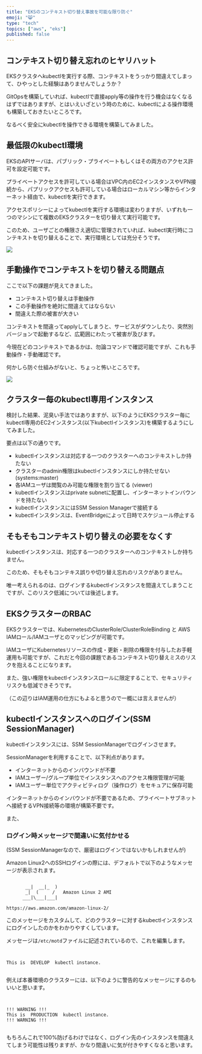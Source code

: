 ```yaml
---
title: "EKSのコンテキスト切り替え事故を可能な限り防ぐ"
emoji: "😸"
type: "tech"
topics: ["aws", "eks"]
published: false
---
```


## コンテキスト切り替え忘れのヒヤリハット
EKSクラスタへkubectlを実行する際、コンテキストをうっかり間違えてしまって、ひやっとした経験はありませんでしょうか？

GitOpsを構築していれば、kubectlで直接apply等の操作を行う機会はなくなるはずではありますが、とはいえいざという時のために、kubectlによる操作環境も構築しておきたいところです。

なるべく安全にkubectlを操作できる環境を構築してみました。

## 最低限のkubectl環境

EKSのAPIサーバは、パブリック・プライベートもしくはその両方のアクセス許可を設定可能です。

プライベートアクセスを許可している場合はVPC内のEC2インスタンスやVPN接続から、パプリックアクセスも許可している場合はローカルマシン等からインターネット経由で、kubectlを実行できます。

アクセスポリシーによってkubectlを実行する環境は変わりますが、いずれも一つのマシンにて複数のEKSクラスターを切り替えて実行可能です。

このため、ユーザごとの権限さえ適切に管理されていれば、kubectl実行時にコンテキストを切り替えることで、実行環境としては充分そうです。

![](https://storage.googleapis.com/zenn-user-upload/om0q2v6xgqg89o53spotpudacbol)

## 手動操作でコンテキストを切り替える問題点

ここで以下の課題が見えてきました。

* コンテキスト切り替えは手動操作
* この手動操作を絶対に間違えてはならない
* 間違えた際の被害が大きい

コンテキストを間違ってapplyしてしまうと、サービスがダウンしたり、突然別バージョンで起動するなど、広範囲にわたって被害が及びます。

今現在どのコンテキストであるかは、勿論コマンドで確認可能ですが、これも手動操作・手動確認です。

何かしら防ぐ仕組みがないと、ちょっと怖いところです。

![](https://storage.googleapis.com/zenn-user-upload/5idgfhsr10vawo7zipbtpnflbpoo)

## クラスター毎のkubectl専用インスタンス
検討した結果、泥臭い手法ではありますが、以下のようにEKSクラスター毎にkubectl専用のEC2インスタンス(以下kubectlインスタンス)を構築するようにしてみました。

要点は以下の通りです。

* kubectlインスタンスは対応する一つのクラスターへのコンテキストしか持たない
* クラスターのadmin権限はkubectlインスタンスにしか持たせない (systems:master)
* 各IAMユーザは閲覧のみ可能な権限を割り当てる (viewer)
* kubectlインスタンスはprivate subnetに配置し、インターネットインバウンドを持たない
* kubectlインスタンスにはSSM Session Managerで接続する
* kubectlインスタンスは、EventBridgeによって日時でスケジュール停止する

## そもそもコンテキスト切り替えの必要をなくす

kubectlインスタンスは、対応する一つのクラスターへのコンテキストしか持ちません。

このため、そもそもコンテキス誤りや切り替え忘れのリスクがありません。

唯一考えられるのは、ログインするkubectlインスタンスを間違えてしまうことですが、このリスク低減については後述します。

## EKSクラスターのRBAC

EKSクラスターでは、KubernetesのClusterRole/ClusterRoleBinding と AWS IAMロール/IAMユーザとのマッピングが可能です。

IAMユーザにKubernetesリソースの作成・更新・削除の権限を付与したお手軽運用も可能ですが、これだと今回の課題であるコンテキスト切り替えミスのリスクを抱えることになります。

また、強い権限をkubectlインスタンスロールに限定することで、セキュリティリスクも低減できそうです。

（この辺りはIAM運用の仕方にもよると思うので一概には言えませんが）

## kubectlインスタンスへのログイン(SSM SessionManager)

kubectlインスタンスには、SSM SessionManagerでログインさせます。

SessionManagerを利用することで、以下利点があります。

* インターネットからのインバウンドが不要
* IAMユーザー/グループ単位でインスタンスへのアクセス権限管理が可能
* IAMユーザー単位でアクティビティログ（操作ログ）をセキュアに保存可能

インターネットからのインバウンドが不要であるため、プライベートサブネットヘ接続するVPN接続等の環境が構築不要です。

また、

### ログイン時メッセージで間違いに気付かせる
(SSM SessionManagerなので、厳密はログインではないかもしれませんが)

Amazon Linux2へのSSHログインの際には、デフォルトで以下のようなメッセージが表示されます。

```

       __|  __|_  )
       _|  (     /   Amazon Linux 2 AMI
      ___|\___|___|

https://aws.amazon.com/amazon-linux-2/
```

このメッセージをカスタムして、どのクラスターに対するkubectlインスタンスにログインしたのかをわかりやすくしています。

メッセージは`/etc/motd`ファイルに記述されているので、これを編集します。

```


This is  DEVELOP  kubectl instance.


```

例えば本番環境のクラスターには、以下のように警告的なメッセージにするのもいいと思います。

```


!!! WARNING !!!
This is  PRODUCTION  kubectl instance.
!!! WARNING !!!


```

もちろんこれで100%防げるわけではなく、ログイン先のインスタンスを間違えてしまう可能性は残りますが、かなり間違いに気が付きやすくなると思います。

###